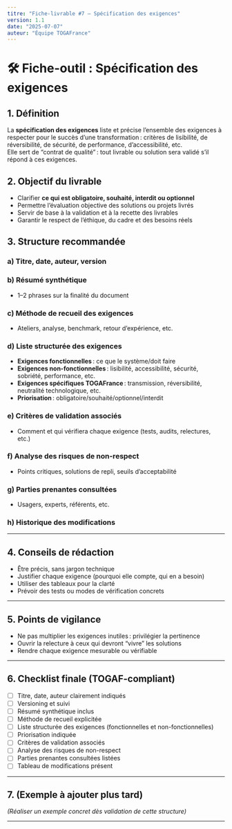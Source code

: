 ```yaml
---
titre: "Fiche-livrable #7 – Spécification des exigences"
version: 1.1
date: "2025-07-07"
auteur: "Équipe TOGAFrance"
---
```


# 🛠️ Fiche-outil : Spécification des exigences

## 1. Définition

La **spécification des exigences** liste et précise l’ensemble des exigences à respecter pour le succès d’une transformation : critères de lisibilité, de réversibilité, de sécurité, de performance, d’accessibilité, etc.  
Elle sert de “contrat de qualité” : tout livrable ou solution sera validé s’il répond à ces exigences.

## 2. Objectif du livrable

- Clarifier **ce qui est obligatoire, souhaité, interdit ou optionnel**
- Permettre l’évaluation objective des solutions ou projets livrés
- Servir de base à la validation et à la recette des livrables
- Garantir le respect de l’éthique, du cadre et des besoins réels

## 3. Structure recommandée

### a) Titre, date, auteur, version

### b) Résumé synthétique

- 1–2 phrases sur la finalité du document

### c) Méthode de recueil des exigences

- Ateliers, analyse, benchmark, retour d’expérience, etc.

### d) Liste structurée des exigences

- **Exigences fonctionnelles** : ce que le système/doit faire
- **Exigences non-fonctionnelles** : lisibilité, accessibilité, sécurité, sobriété, performance, etc.
- **Exigences spécifiques TOGAFrance** : transmission, réversibilité, neutralité technologique, etc.
- **Priorisation** : obligatoire/souhaité/optionnel/interdit

### e) Critères de validation associés

- Comment et qui vérifiera chaque exigence (tests, audits, relectures, etc.)

### f) Analyse des risques de non-respect

- Points critiques, solutions de repli, seuils d’acceptabilité

### g) Parties prenantes consultées

- Usagers, experts, référents, etc.

### h) Historique des modifications

---

## 4. Conseils de rédaction

- Être précis, sans jargon technique
- Justifier chaque exigence (pourquoi elle compte, qui en a besoin)
- Utiliser des tableaux pour la clarté
- Prévoir des tests ou modes de vérification concrets

---

## 5. Points de vigilance

- Ne pas multiplier les exigences inutiles : privilégier la pertinence
- Ouvrir la relecture à ceux qui devront “vivre” les solutions
- Rendre chaque exigence mesurable ou vérifiable

---

## 6. Checklist finale (TOGAF-compliant)

- [ ] Titre, date, auteur clairement indiqués
- [ ] Versioning et suivi
- [ ] Résumé synthétique inclus
- [ ] Méthode de recueil explicitée
- [ ] Liste structurée des exigences (fonctionnelles et non-fonctionnelles)
- [ ] Priorisation indiquée
- [ ] Critères de validation associés
- [ ] Analyse des risques de non-respect
- [ ] Parties prenantes consultées listées
- [ ] Tableau de modifications présent

---

## 7. (Exemple à ajouter plus tard)

_(Réaliser un exemple concret dès validation de cette structure)_

---
